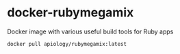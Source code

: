 # docker-rubymegamix

Docker image with various useful build tools for Ruby apps

```sh
docker pull apiology/rubymegamix:latest
```
